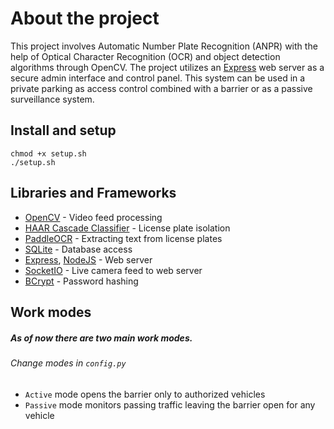 # About the project
This project involves Automatic Number Plate Recognition (ANPR) with the help of Optical Character Recognition (OCR) and object detection algorithms through OpenCV. The project utilizes an [Express](https://expressjs.com/) web server as a secure admin interface and control panel. This system can be used in a private parking as access control combined with a barrier or as a passive surveillance system.

## Install and setup
```
chmod +x setup.sh
./setup.sh
```

## Libraries and Frameworks
* [OpenCV](https://opencv.org/) - Video feed processing
* [HAAR Cascade Classifier](https://docs.opencv.org/3.4/db/d28/tutorial_cascade_classifier.html) - License plate isolation
* [PaddleOCR](https://github.com/PaddlePaddle/PaddleOCR) - Extracting text from license plates
* [SQLite](https://www.sqlite.org/) - Database access
* [Express](https://expressjs.com/), [NodeJS](https://nodejs.org/en) - Web server
* [SocketIO](https://socket.io/) - Live camera feed to web server
* [BCrypt](https://www.npmjs.com/package/bcrypt) - Password hashing

## Work modes
##### As of now there are two main work modes.
###### Change modes in `config.py` 
* `Active` mode opens the barrier only to authorized vehicles
* `Passive` mode monitors passing traffic leaving the barrier open for any vehicle
